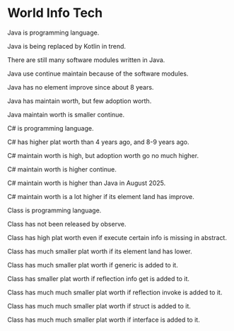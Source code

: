 # World Info Tech

Java is programming language.

Java is being replaced by Kotlin in trend.

There are still many software modules written in Java.

Java use continue maintain because of the software modules.

Java has no element improve since about 8 years.

Java has maintain worth, but few adoption worth.

Java maintain worth is smaller continue.

C# is programming language.

C# has higher plat worth than 4 years ago, and 8-9 years ago.

C# maintain worth is high, but adoption worth go no much higher.

C# maintain worth is higher continue.

C# maintain worth is higher than Java in August 2025.

C# maintain worth is a lot higher if its element land has improve.

Class is programming language.

Class has not been released by observe.

Class has high plat worth even if execute certain info is missing in abstract.

Class has much smaller plat worth if its element land has lower.

Class has much smaller plat worth if generic is added to it.

Class has smaller plat worth if reflection info get is added to it.

Class has much much smaller plat worth if reflection invoke is added to it.

Class has much much smaller plat worth if struct is added to it.

Class has much much smaller plat worth if interface is added to it.